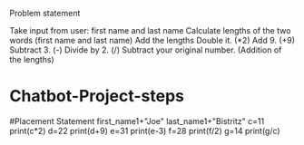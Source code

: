 Problem statement

Take input from user: first name and last name
Calculate lengths of the two words (first name and last name)
Add the lengths
Double it. (*2)
Add 9. (+9)
Subtract 3. (-)
Divide by 2. (/)
Subtract your original number. (Addition of the lengths)




# Chatbot-Project-steps
#Placement Statement 
first_name1+"Joe"
last_name1+"Bistritz"
c=11
print(c*2)
d=22
print(d+9)
e=31
print(e-3)
f=28
print(f/2)
g=14
print(g/c)
